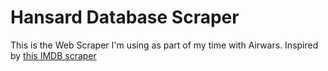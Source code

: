 # Hansard Database Scraper
This is the Web Scraper I'm using as part of my time with Airwars. Inspired by <a href="https://twitter.com/donations_bot">this IMDB scraper</a>
